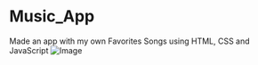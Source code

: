 # Music_App
Made an app with my own Favorites Songs using HTML, CSS and JavaScript
![Image](https://github.com/Suhani2678/Music_App/assets/105312111/d8f8d5d1-d253-4992-b64a-e99daa481128)
